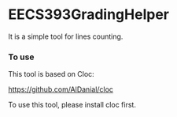 # EECS393GradingHelper
It is a simple tool for lines counting.

### To use
This tool is based on Cloc:

https://github.com/AlDanial/cloc

To use this tool, please install cloc first.

